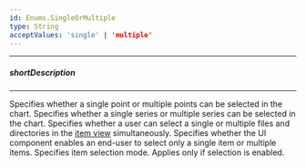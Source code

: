 ```yaml
---
id: Enums.SingleOrMultiple
type: String
acceptValues: 'single' | 'multiple'
---
```

---
##### shortDescription
<!-- Description goes here -->

---
<!-- Description goes here -->
Specifies whether a single point or multiple points can be selected in the chart.
Specifies whether a single series or multiple series can be selected in the chart.
Specifies whether a user can select a single or multiple files and directories in the [item view](/api-reference/10%20UI%20Components/dxFileManager/1%20Configuration/itemView '/Documentation/ApiReference/UI_Components/dxFileManager/Configuration/itemView/') simultaneously.
Specifies whether the UI component enables an end-user to select only a single item or multiple items.
Specifies item selection mode. Applies only if selection is enabled.